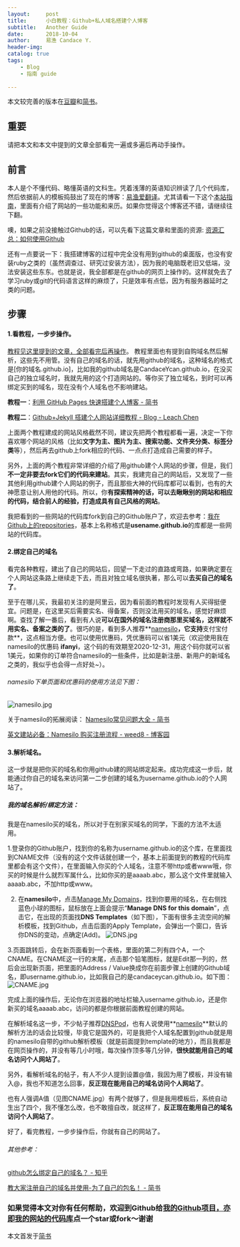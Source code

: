 ```yaml
---
layout:     post
title:      小白教程：Github+私人域名搭建个人博客 
subtitle:   Another Guide 
date:       2018-10-04
author:     易渔 Candace Y.
header-img: 
catalog: true
tags:
    - Blog
    - 指南 guide
    
---
```


本文较完善的版本在[豆瓣](https://www.douban.com/note/692500485/)和[简书](https://www.jianshu.com/p/5487d39a1cb2)。

## 重要
请把本文和本文中提到的文章全部看完一遍或多遍后再动手操作。

## 前言
本人是个不懂代码、略懂英语的文科生。凭着浅薄的英语知识辨读了几个代码库，然后依据前人的模板捣鼓出了现在的博客：[易渔爱翻译](https://ifanyi.xyz/)。尤其请看一下这个[本站指南](https://ifanyi.xyz/2018/09/18/A-guide/)，里面有介绍了网站的一些功能和来历。如果你觉得这个博客还不错，请继续往下翻。

噢，如果之前没接触过Github的话，可以先看下这篇文章和里面的资源:
[资源汇总：如何使用Github](https://www.jianshu.com/p/4108c16d0099)

还有一点要说一下：我搭建博客的过程中完全没有用到github的桌面版，也没有安装ruby之类的（虽然调查过、研究过安装方法），因为我的电脑既老旧又低端，没法安装这些东东。也就是说，我全部都是在github的网页上操作的。这样就免去了学习ruby或git的代码语言这样的麻烦了，只是效率有点低，因为有服务器延时之类的问题。


## 步骤
#### 1.看教程，一步步操作。
[教程见这里提到的文章，全部看完后再操作](https://github.com/CandaceYcan/CandaceYcan.github.io/blob/master/README.md)。
教程里面也有提到自购域名然后解析，这些先不用管。没有自己的域名的话，就先用github的域名，这种域名的格式是[你的域名.github.io]，比如我的github域名是CandaceYcan.github.io，在没买自己的独立域名时，我就先用的这个打造网站的。等你买了独立域名，到时可以再绑定买到的域名，现在没有个人域名也不影响建站。

**教程一**：[利用 GitHub Pages 快速搭建个人博客 - 简书](https://www.jianshu.com/p/e68fba58f75c)

**教程二**：[Github+Jekyll 搭建个人网站详细教程 - Blog - Leach Chen](https://leach-chen.github.io/jekyll-github-blog/)

上面两个教程建成的网站风格截然不同，建议先把两个教程都看一遍，决定一下你喜欢哪个网站的风格（比如**文字为主、图片为主、搜索功能、文件夹分类、标签分类**等），然后再去github上fork相应的代码、一点点打造成自己需要的样子。

另外，上面的两个教程非常详细的介绍了用github建个人网站的步骤，但是，我们**不一定非要去fork它们的代码来建站**。其实，我建完自己的网站后，又发现了一些其他利用github建个人网站的例子，而且那些大神的代码库都可以看到，也有的大神愿意让别人用他的代码。所以，你**有探索精神的话，可以去瞅瞅别的网站和相应的代码，结合前人的经验，打造成具有自己风格的网站**。

我把看到的一些网站的代码库fork到自己的Github账户了，欢迎去参考：[我在Github上的repositories](https://github.com/CandaceYcan?tab=repositories)，基本上名称格式是**usename.github.io**的库都是一些网站的代码库。

#### 2.绑定自己的域名
看完各种教程，建出了自己的网站后，回望一下走过的直路或弯路，如果确定要在个人网站这条路上继续走下去，而且对独立域名很执著，那么可以**去买自己的域名了**。

至于在哪儿买，我最初关注的是阿里云，因为看前面的教程时发现有人买得挺便宜。问题是，在这里买后需要实名、得备案，否则没法用买的域名，感觉好麻烦啊。查找了解一番后，看到有人说**可以在国外的域名注册商那里买域名，这样就不用实名、备案之类的了**。很巧的是，看到多人推荐**[namesilo](namesilo.com)**，它支持**支付宝付款**，这点相当方便。也可以使用优惠码，凭优惠码可以省1美元（欢迎使用我在namesilo的优惠码 **ifanyi**，这个码的有效期至2020-12-31，用这个码你就可以省1美元，如果你的订单符合namesilo的一些条件，比如是新注册、新用户的新域名之类的，我似乎也会得一点好处~）。

###### namesilo下单页面和优惠码的使用方法见下图：
![namesilo.jpg](https://upload-images.jianshu.io/upload_images/1343920-bc5e4c022f2e7bac.jpg?imageMogr2/auto-orient/strip%7CimageView2/2/w/1240)

关于namesilo的拓展阅读：
[Namesilo常见问题大全 - 简书](https://www.jianshu.com/p/a145c2681d7a)

[英文建站必备：Namesilo 购买注册流程 - weed8 - 博客园](https://www.cnblogs.com/weed8/p/7207582.html)


#### 3.解析域名。
这一步就是把你买的域名和你用github建的网站绑定起来。成功完成这一步后，就能通过你自己的域名来访问第一二步创建的域名为username.github.io的个人网站了。 

##### 我的域名解析/绑定方法：
我是在namesilo买的域名，所以对于在别家买域名的同学，下面的方法不太适用。

1.登录你的Github账户，找到你的名称为username.github.io的这个库，在里面找到CNAME文件（没有的这个文件话就创建一个，基本上前面提到的教程的代码库里都会有这个文件），在里面输入你买的个人域名，注意不带http或者www哦，你买的时候是什么就烈军属什么，比如你买的是aaaab.abc，那么这个文件里就输入aaaab.abc，不加http或www。

2. 在**namesilo**中，点击[Manage My Domains](https://www.namesilo.com/account_domains.php)，找到你要用的域名，在右侧找蓝色小球的图标，鼠标放在上面会提示“**Manage DNS for this domain**”，点击它，在出现的页面找**DNS Templates**（如下图），下面有很多主流空间的解析模板，找到Github，点击后面的Apply Template，会弹出一个窗口，告诉你DNS的变动，点确定(Add)。
![DNS.jpg](https://upload-images.jianshu.io/upload_images/1343920-92243c1e2ab1ca9e.jpg?imageMogr2/auto-orient/strip%7CimageView2/2/w/1240)

3.页面跳转后，会在新页面看到一个表格，里面的第二列有四个A，一个CNAME。在CNAME这一行的末尾，点击那个铅笔图标，就是Edit那一列的，然后会出现新页面，把里面的Address / Value换成你在前面步骤上创建的Github域名，即username.github.io，比如我自己的是candaceycan.github.io。如下图：
![CNAME.jpg](https://upload-images.jianshu.io/upload_images/1343920-5e39bf68b17445f0.jpg?imageMogr2/auto-orient/strip%7CimageView2/2/w/1240)

完成上面的操作后，无论你在浏览器的地址栏输入username.github.io，还是你新买的域名aaaab.abc，访问的都是你根据前面教程创建的网站。

在解析域名这一步，不少帖子推荐[DNSPod](https://www.dnspod.cn/)，也有人说使用**[namesilo](namesilo.com)**默认的解析方法的话会比较慢，毕竟它是国外的，可是我把个人域名配置到github就是用的namesilo自带的github解析模板（就是前面提到template的地方），而且我都是在网页操作的，并没有等几小时哦，每次操作顶多等几分钟，**很快就能用自己的域名访问个人网站了**。

另外，看解析域名的帖子，有人不少人提到设置@值，我因为用了模板，并没有输入@，我也不知道怎么回事，**反正现在能用自己的域名访问个人网站了**。

也有人强调A值（见图CNAME.jpg）有两个就够了，但是我用模板后，系统自动生出了四个，我不懂怎么改，也不敢擅自改，就这样了，**反正现在能用自己的域名访问个人网站了**。

好了，看完教程，一步步操作后，你就有自己的网站了。


###### 其他参考：
[github怎么绑定自己的域名？ - 知乎](https://www.zhihu.com/question/31377141/answer/103056861)

[教大家注册自己的域名并使用-为了自己的包名！ - 简书](https://www.jianshu.com/p/5dbad365dc71)



### 如果觉得本文对你有任何帮助，欢迎到Github给[我的Github项目，亦即我的网站的代码库](https://github.com/CandaceYcan/CandaceYcan.github.io)点一个star或fork～谢谢


本文首发于[简书](https://www.jianshu.com/p/5487d39a1cb2)
